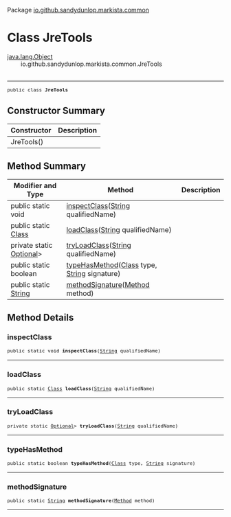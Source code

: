 Package [io.github.sandydunlop.markista.common](index.md)

# Class JreTools
[java.lang.Object](https://docs.oracle.com/en/java/javase/24/docs/api/java.base/java/lang/Object.html)<br/>
        io.github.sandydunlop.markista.common.JreTools<br/>
<br/>

----

<span style="font-family: monospace; font-size: 80%;">public class __JreTools__</span>


## Constructor Summary

| Constructor | Description |
|-------------|-------------|
| JreTools()  |             |



## Method Summary

| Modifier and Type                                                                                                                                                                                                | Method                                                                                                                                                                                                                                       | Description |
|------------------------------------------------------------------------------------------------------------------------------------------------------------------------------------------------------------------|----------------------------------------------------------------------------------------------------------------------------------------------------------------------------------------------------------------------------------------------|-------------|
| public static void                                                                                                                                                                                               | [inspectClass](#inspectclass)([String](https://docs.oracle.com/en/java/javase/24/docs/api/java.base/java/lang/String.html) qualifiedName)                                                                                                    |             |
| public static [Class](https://docs.oracle.com/en/java/javase/24/docs/api/java.base/java/lang/Class.html)<??>                                                                                                     | [loadClass](#loadclass)([String](https://docs.oracle.com/en/java/javase/24/docs/api/java.base/java/lang/String.html) qualifiedName)                                                                                                          |             |
| private static [Optional](https://docs.oracle.com/en/java/javase/24/docs/api/java.base/java/util/Optional.html)<?[Class](https://docs.oracle.com/en/java/javase/24/docs/api/java.base/java/lang/Class.html)<??>> | [tryLoadClass](#tryloadclass)([String](https://docs.oracle.com/en/java/javase/24/docs/api/java.base/java/lang/String.html) qualifiedName)                                                                                                    |             |
| public static boolean                                                                                                                                                                                            | [typeHasMethod](#typehasmethod)([Class](https://docs.oracle.com/en/java/javase/24/docs/api/java.base/java/lang/Class.html)<??> type, [String](https://docs.oracle.com/en/java/javase/24/docs/api/java.base/java/lang/String.html) signature) |             |
| public static [String](https://docs.oracle.com/en/java/javase/24/docs/api/java.base/java/lang/String.html)                                                                                                       | [methodSignature](#methodsignature)([Method](https://docs.oracle.com/en/java/javase/24/docs/api/java.base/java/lang/reflect/Method.html) method)                                                                                             |             |



## Method Details

### inspectClass

<span style="font-family: monospace; font-size: 80%;">public static void __inspectClass__([String](https://docs.oracle.com/en/java/javase/24/docs/api/java.base/java/lang/String.html) qualifiedName)</span>




---

### loadClass

<span style="font-family: monospace; font-size: 80%;">public static [Class](https://docs.oracle.com/en/java/javase/24/docs/api/java.base/java/lang/Class.html)<??> __loadClass__([String](https://docs.oracle.com/en/java/javase/24/docs/api/java.base/java/lang/String.html) qualifiedName)</span>




---

### tryLoadClass

<span style="font-family: monospace; font-size: 80%;">private static [Optional](https://docs.oracle.com/en/java/javase/24/docs/api/java.base/java/util/Optional.html)<?[Class](https://docs.oracle.com/en/java/javase/24/docs/api/java.base/java/lang/Class.html)<??>> __tryLoadClass__([String](https://docs.oracle.com/en/java/javase/24/docs/api/java.base/java/lang/String.html) qualifiedName)</span>




---

### typeHasMethod

<span style="font-family: monospace; font-size: 80%;">public static boolean __typeHasMethod__([Class](https://docs.oracle.com/en/java/javase/24/docs/api/java.base/java/lang/Class.html)<??> type, [String](https://docs.oracle.com/en/java/javase/24/docs/api/java.base/java/lang/String.html) signature)</span>




---

### methodSignature

<span style="font-family: monospace; font-size: 80%;">public static [String](https://docs.oracle.com/en/java/javase/24/docs/api/java.base/java/lang/String.html) __methodSignature__([Method](https://docs.oracle.com/en/java/javase/24/docs/api/java.base/java/lang/reflect/Method.html) method)</span>




---

